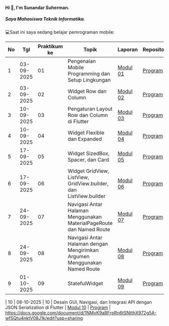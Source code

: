 #### Hi 👋, I'm Sunandar Suherman. 
##### Saya Mahasiswa Teknik Informatika.

💻Saat ini saya sedang belajar pemrograman mobile:

| No  | Tgl  | Praktikum ke  | Topik  | Laporan | Repository |
| ------------ | ------------ | ------------ | ------------ | ------------ | ------------ | 
|  1 | 03-09-2025  | 01  | Pengenalan Mobile Programming dan Setup Lingkungan  | [Modul 01](https://drive.google.com/drive/folders/1kO0lPoM31p8bYvInLfLOFmSY_VoepvB4?usp=drive_link "Modul 01") | [Program](https://github.com/230605110050-jpg/Modul1) |
|  2 | 03-09-2025  | 02  | 	Widget Row dan Column | [Modul 02](https://drive.google.com/drive/folders/1h6dz_NxSqCZDdgpuotgRhLxYvOgx2e20?usp=drive_link "Modul 02") | [Program](https://github.com/230605110050-jpg/Modul2 "Template laporan") |
|  3 | 10-09-2025  | 03  | 	Pengaturan Layout Row dan Column di Flutter|[Modul 03](https://drive.google.com/drive/folders/1kpxJfEMgzh9hyY7TN5Qw72iYZr1PorCE?usp=drive_link)| [Program](https://github.com/230605110050-jpg/Modul3) |
|  4 | 10-09-2025  | 04  | 	Widget Flexible dan Expanded | [Modul 04](https://drive.google.com/drive/folders/1Res02Y-FKqL26_KO9F5Nfg7zkzdO77-x?usp=drive_link "Modul 04") | [Program](https://github.com/230605110050-jpg/Modul4 "Template laporan") |
|  5 | 17-09-2025  | 05  | 	Widget SizedBox, Spacer, dan Card |[Modul 05](https://docs.google.com/document/d/1mly0M2CqCq2GX_hI-f67sUv1_-PRviZtoif3478gqE0/edit?tab=t.0)| [Program](https://github.com/230605110050-jpg/Modul5) |
|  6 | 17-09-2025  | 06  | 	Widget GridView, ListView, GridView.builder, dan ListView.builder | [Modul 06](https://docs.google.com/document/d/1ImzGE2RS08_bEc9Sj5-hhSnR7kWuAULCm956JBFCtNA/edit?tab=t.0#heading=h.s1pt0fxxmhgl) | [Program](https://github.com/230605110050-jpg/Modul6) |
|  7 | 24-09-2025  | 07  | 	Navigasi Antar Halaman Menggunakan MaterialPageRoute dan Named Route |[Modul 07](https://docs.google.com/document/d/1NqwbvhfR4FgLHTw6u8QhC3ZpqxSgaqEEq8kZ3QG49Bk/edit?tab=t.0) | [Program](https://github.com/230605110050-jpg/Modul7) |
|  8 | 24-09-2025  | 08  | 	Navigasi Antar Halaman dengan Mengirimkan Argumen Menggunakan Named Route | [Modul 08](https://docs.google.com/document/d/1_pUqVtY-vX89HHaBVqDCMTFStXvwGZSVrRBF5pemr0I/edit?tab=t.0) | [Program](https://github.com/230605110050-jpg/Modul8) |
|  9 | 01-10-2025  | 09  | 	StatefulWidget | [Modul 09](https://docs.google.com/document/d/1Z-eyzbtxkVjLB_nVHynd93i1yA3S4AaLP_j40AVHtl0/edit?tab=t.0) | [Program](https://github.com/230605110050-jpg/Modul9) |

|  10 | 08-10-2025  | 10  | Desain GUI, Navigasi, dan Integrasi API dengan JSON Serialization di Flutter | [Modul 10](https://docs.google.com/document/d/1NMvK9aBFrpRn6tSNtthX972g5A-wfSQtu4nktV08J1k/edit?usp=sharing) | [Program](https://github.com/230605110050-jpg/Modul10) |
https://docs.google.com/document/d/1NMvK9aBFrpRn6tSNtthX972g5A-wfSQtu4nktV08J1k/edit?usp=sharing
